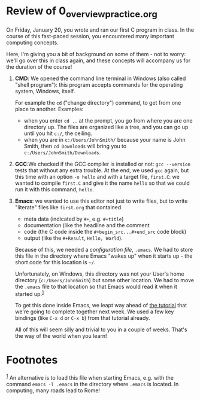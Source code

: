 # Review of 0<sub>overview</sub><sub>practice.org</sub>

On Friday, January 20, you wrote and ran our first C program in
class. In the course of this fast-paced session, you encountered many
important computing concepts.

Here, I'm giving you a bit of background on some of them - not to
worry: we'll go over this in class again, and these concepts will
accompany us for the duration of the course!

1.  **CMD**: We opened the command line terminal in Windows (also called "shell
    program"): this program accepts commands for the operating system,
    Windows, itself.
    
    For example the `cd` ("change directory") command, to get from one
    place to another. Examples:
    
    -   when you enter `cd ..` at the prompt, you go from where you are one
        directory up. The files are organized like a tree, and you can go
        up until you hit `c:/`, the ceiling.
    -   when you are in `c:/Users/JohnSmith/` because your name is John
        Smith, then `cd Downloads` will bring you to
        `c:/Users/JohnSmith/Downloads`.

2.  **GCC**:We checked if the GCC compiler is installed or not: `gcc --version`
    tests that without any extra trouble. At the end, we used `gcc`
    again, but this time with an option `-o hello` and with a target
    file, `first.C`: we wanted to compile `first.C` and give it the name
    `hello` so that we could run it with this command, `hello`.

3.  **Emacs**: we wanted to use this editor not just to write files, but to
    write "literate" files like `first.org` that contained
    
    -   meta data (indicated by `#+`, e.g. `#+title`)
    -   documentation (like the headline and the comment
    -   code (the C code inside the `#+begin_src...#+end_src` code block)
    -   output (like the `#+Result`, `Hello, World`).
    
    Because of this, we needed a *configuration file*, `.emacs`. We had to
    store this file in the directory where Emacs "wakes up" when it
    starts up - the short code for this location is `~/`.
    
    Unfortunately, on Windows, this directory was not your User's home
    directory (`c:/Users/JohnSmith`) but some other location. We had to
    move the `.emacs` file to that location so that Emacs would read it
    when it started up.<sup><a id="fnr.1" class="footref" href="#fn.1" role="doc-backlink">1</a></sup>
    
    To get this done inside Emacs, we leapt way ahead of [the tutorial](https://github.com/birkenkrahe/cc/blob/piHome/org/tutorial.md)
    that we're going to complete together next week. We used a few key
    bindings (like `C-x d` or `C-x b`) from that tutorial already.
    
    All of this will seem silly and trivial to you in a couple of
    weeks. That's the way of the world when you learn!


# Footnotes

<sup><a id="fn.1" href="#fnr.1">1</a></sup> An alternative is to load this file when starting Emacs,
e.g. with the command `emacs -l .emacs` in the directory where `.emacs` is
located. In computing, many roads lead to Rome!
